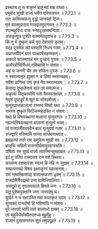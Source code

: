 

  
प्रस्थाप्य तु स शत्रुघ्नं भ्रातृभ्यां सह राघवः।  
प्रमुमोद सुखी राज्यं धर्मेण परिपालयन् ॥ 7.73.1 ॥   
ततः कतिपयाहःसु वृद्धो जानपदो द्विजः।  
मृतं बालमुपादाय राजद्वारमुपागमत् ॥ 7.73.2 ॥   
रुदन्बहुविधा वाचः स्नेहदुःखसमन्विताः।  
असकृत्पुत्र पुत्रेति वाक्यमेतदुवाच ह ॥ 7.73.3 ॥   
किं नु मे दुष्कृतं कर्म पुरा देहान्तरे कृतम्।  
यदहं पुत्रमेकं त्वां पश्यामि निधनं गतम् ॥ 7.73.4 ॥   
अप्राप्तयौवनं बालं पञ्चवर्षसहस्रकम्।  
अकाले कालमापन्नं मम दुःखाय पुत्रक ॥ 7.73.5 ॥   
अल्पैरहोभिर्निधनं गमिष्यामि न संशयः।  
अहं च जननी चैव तव शोकेन पुत्रक ॥ 7.73.6 ॥   
न स्मराम्यनृतं ह्युक्तं न च हिंसां स्मराम्यहम्।  
सर्वेषां प्राणिनां पापं कृतं नैव स्मराम्यहम्् ॥ 7.73.7 ॥   
केनाद्य दुष्कृतेनायं बाल एव ममात्मजः।  
अकृत्वा पितृकार्याणि गतो वैवस्वतक्षयम् ॥ 7.73.8 ॥   
नेदृशं दृष्टपूर्वं मे श्रुतं वा घोरदर्शनम्।  
मृत्युरप्राप्तकालानां रामस्य विषये यथा ॥ 7.73.9 ॥   
रामस्य दुष्कृतं किञ्चिन्महदस्ति न संशयः।  
यथा हि विषयस्थानां बालानां मृत्युरागतः ॥ 7.73.10 ॥   
नह्यन्यविषयस्थानां बालानां मृत्युतो भयम्।  
त्वं राजञ्जीवयस्वैनं बालं मृत्युवशं गतम् ॥ 7.73.11 ॥   
राजद्वारि मरिष्यामि पत्न्या सार्धमनाथवत्।  
ब्रह्महत्यां ततो राम समुपेत्य सुखी भव ॥ 7.73.12 ॥   
भ्रातृभिः सहितो राजन्दीर्घमायुरवाप्स्यसि।  
उषिताः स्म सुखं राज्ये तवास्मिन्सुमहाबल ॥ 7.73.13 ॥   
इदं तु पतितं तस्मात्तव राम वशे स्थिताः।  
कालस्य वशमापन्नाः स्वल्पं हि नहि नः सुखम् ॥ 7.73.14 ॥   
सम्प्रत्यनाथो विषय इक्ष्वाकूणां महात्मनाम्।  
रामं नाथमिहासाद्य बालान्तकरणं ध्रुवम् ॥ 7.73.15 ॥   
राजदोषैर्विपद्यन्ते प्रजा ह्यविधिपालिताः।  
असद्वृत्ते तु नृपतावकाले म्रियते जनः ॥ 7.73.16 ॥   
यद्वा पुरेष्वयुक्तानि जना जनपदेषु च।  
कुर्वते न च रक्षाऽस्ति तदा कालकृतं भयम् ॥ 7.73.17 ॥   
सुव्यक्तं राजदोषो हि भविष्यति न संशयः।  
पुरे जनपदे चापि ततो बालवधो ह्ययम् ॥ 7.73.18 ॥   
एवं बहुविधैर्वाक्यैरुपरुध्य मुहुर्मुहुः।  
राजानं दुःखसन्तप्तः सुतं तमुपगूहते ॥ 7.73.19 ॥   

